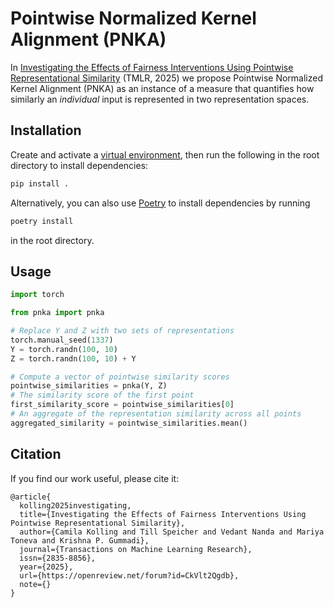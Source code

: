 # Pointwise Normalized Kernel Alignment (PNKA)

In [Investigating the Effects of Fairness Interventions Using Pointwise Representational Similarity](https://openreview.net/pdf?id=CkVlt2Qgdb) (TMLR, 2025) we propose Pointwise Normalized Kernel Alignment (PNKA) as an instance of a measure that quantifies how similarly an *individual* input is represented in two representation spaces.

## Installation

Create and activate a [virtual environment](https://docs.python.org/3/library/venv.html), then run the following in the root directory to install dependencies:
```bash
pip install .
```

Alternatively, you can also use [Poetry](https://python-poetry.org/) to install dependencies by running
```bash
poetry install
```
in the root directory.


## Usage

```python
import torch

from pnka import pnka

# Replace Y and Z with two sets of representations
torch.manual_seed(1337)
Y = torch.randn(100, 10)
Z = torch.randn(100, 10) + Y

# Compute a vector of pointwise similarity scores
pointwise_similarities = pnka(Y, Z)
# The similarity score of the first point
first_similarity_score = pointwise_similarities[0]
# An aggregate of the representation similarity across all points
aggregated_similarity = pointwise_similarities.mean()
```

## Citation

If you find our work useful, please cite it:

```
@article{
  kolling2025investigating,
  title={Investigating the Effects of Fairness Interventions Using Pointwise Representational Similarity},
  author={Camila Kolling and Till Speicher and Vedant Nanda and Mariya Toneva and Krishna P. Gummadi},
  journal={Transactions on Machine Learning Research},
  issn={2835-8856},
  year={2025},
  url={https://openreview.net/forum?id=CkVlt2Qgdb},
  note={}
}
```